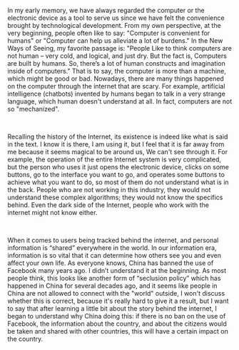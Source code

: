 <p>In my early memory, we have always regarded the computer or the electronic device as a tool to serve us since we have felt the convenience brought by technological development. From my own perspective, at the very beginning, people often like to say: "Computer is convenient for humans" or "Computer can help us alleviate a lot of burdens." In the New Ways of Seeing, my favorite passage is: "People Like to think computers are not human – very cold, and logical, and just dry. But the fact is,
Computers are built by humans. So, there’s a lot of human constructs and imagination inside of computers." That is to say, the computer is more than a machine, which might be good or bad. Nowadays, there are many things happened on the computer through the internet that are scary. For example, artificial intelligence (chatbots) invented by humans began to talk in a very strange language, which human doesn't understand at all. In fact, computers are not so "mechanized".</p>
<br>
<p>Recalling the history of the Internet, its existence is indeed like what is said in the text. I know it is there, I am using it, but I feel that it is far away from me because it seems magical to be around us, We can't see through it. For example, the operation of the entire Internet system is very complicated, but the person who uses it just opens the electronic device, clicks on some buttons, go to the interface you want to go, and operates some buttons to achieve what you want to do, so most of them do not understand what is in the back. People who are not working in this industry, they would not understand these complex algorithms; they would not know the specifics behind. Even the dark side of the Internet, people who work with the internet might not know either. </p>
<br>
<p>When it comes to users being tracked behind the internet, and personal information is “shared” everywhere in the world. In our information era, information is so vital that it can determine how others see you and even affect your own life. As everyone knows, China has banned the use of Facebook many years ago. I didn’t understand it at the beginning. As most people think, this looks like another form of “seclusion policy” which has happened in China for several decades ago, and it seems like people in China are not allowed to connect with the "world" outside, I won't discuss whether this is correct, because it's really hard to give it a result, but I want to say that after learning a little bit about the story behind the internet, I began to understand why China doing this: if there is no ban on the use of Facebook, the information about the country, and about the citizens would be taken and shared with other countries, this will have a certain impact on the country.</p>
